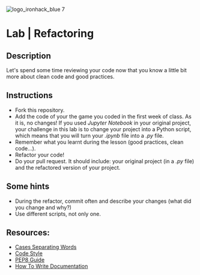 ![logo_ironhack_blue 7](https://user-images.githubusercontent.com/23629340/40541063-a07a0a8a-601a-11e8-91b5-2f13e4e6b441.png)

# Lab | Refactoring

## Description
Let's spend some time reviewing your code now that you know a little bit more about clean code and good practices.

## Instructions
* Fork this repository.
* Add the code of your the game you coded in the first week of class. As it is, no changes! If you used *Jupyter Notebook* in your original project, your challenge in this lab is to change your project into a Python script, which means that you will turn your *.ipynb* file into a *.py* file.
* Remember what you learnt during the lesson (good practices, clean code...).
* Refactor your code! 
* Do your pull request. It should include: your original project (in a *.py* file) and the refactored version of your project. 

## Some hints
* During the refactor, commit often and describe your changes (what did you change and why?)
* Use different scripts, not only one.

## Resources: 
* [Cases Separating Words](https://medium.com/@pddivine/string-case-styles-camel-pascal-snake-and-kebab-case-981407998841)
* [Code Style](https://docs.python-guide.org/writing/style/)
* [PEP8 Guide](https://www.python.org/dev/peps/pep-0008/)
* [How To Write Documentation](https://realpython.com/documenting-python-code/)
